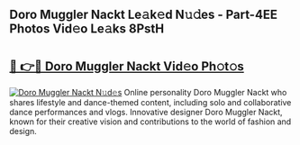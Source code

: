 ## Doro Muggler Nackt Le𝚊k𝚎d N𝚞𝚍es - Part-4EE Photos Vid𝚎o Le𝚊ks 8PstH

# <h2><a href="http://fb3hbeo.evod.top/?m=Doro+Muggler+Nackt">🔗 👉🔴 Doro Muggler Nackt Vid𝚎o Ph𝚘t𝚘s</a></h2>

[![Doro Muggler Nackt N𝚞d𝚎s](https://i.imgur.com/8V9OHl7.gif)](http://fb3hbeo.evod.top/?m=Doro+Muggler+Nackt)
Online personality Doro Muggler Nackt who shares lifestyle and dance-themed content, including solo and collaborative dance performances and vlogs. Innovative designer Doro Muggler Nackt, known for their creative vision and contributions to the world of fashion and design. 
